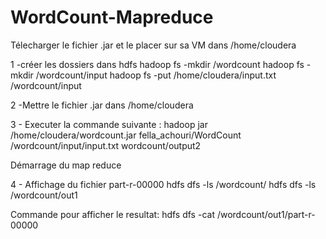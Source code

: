 # WordCount-Mapreduce

Télecharger le fichier .jar et le placer sur sa VM dans /home/cloudera

1 -créer les dossiers dans hdfs
hadoop fs -mkdir /wordcount
hadoop fs -mkdir /wordcount/input
hadoop fs -put /home/cloudera/input.txt /wordcount/input

2 -Mettre le fichier .jar dans /home/cloudera

3 - Executer la commande suivante :
hadoop jar /home/cloudera/wordcount.jar fella_achouri/WordCount /wordcount/input/input.txt wordcount/output2

Démarrage du map reduce 

4 - Affichage du fichier part-r-00000
hdfs dfs -ls /wordcount/
hdfs dfs -ls /wordcount/out1

Commande pour afficher le resultat:
hdfs dfs -cat /wordcount/out1/part-r-00000
